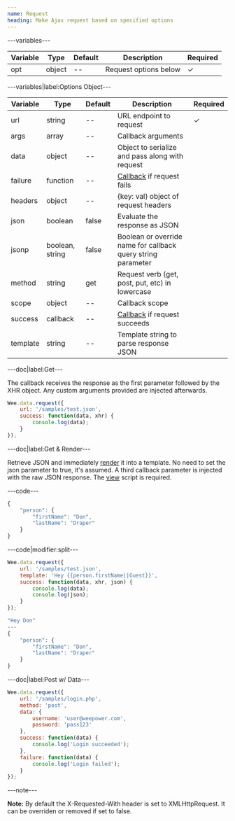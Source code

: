 ```yaml
---
name: Request
heading: Make Ajax request based on specified options
---
```


---variables---

| Variable | Type | Default | Description | Required |
| -- | -- | -- | -- | -- |
| opt | object | -- | Request options below | ✓ |

---variables|label:Options Object---

| Variable | Type | Default | Description | Required |
| -- | -- | -- | -- | -- |
| url | string | -- | URL endpoint to request | ✓ |
| args | array | -- | Callback arguments ||
| data | object | -- | Object to serialize and pass along with request ||
| failure | function | -- | [Callback](/script/#functions) if request fails ||
| headers | object | -- | {key: val} object of request headers ||
| json | boolean | false | Evaluate the response as JSON ||
| jsonp | boolean, string | false | Boolean or override name for callback query string parameter ||
| method | string | get | Request verb (get, post, put, etc) in lowercase ||
| scope | object | -- | Callback scope ||
| success | callback | -- | [Callback](/script/#functions) if request succeeds ||
| template | string | -- | Template string to parse response JSON ||

---doc|label:Get---

The callback receives the response as the first parameter followed by the XHR object. Any custom arguments provided are injected afterwards.

```javascript
Wee.data.request({
	url: '/samples/test.json',
	success: function(data, xhr) {
		console.log(data);
	}
});
```

---doc|label:Get & Render---

Retrieve JSON and immediately [render](/script/view/#render) it into a template. No need to set the json parameter to true, it's assumed. A third callback parameter is injected with the raw JSON response. The [view](/script/view) script is required.

---code---

```javascript
{
	"person": {
		"firstName": "Don",
		"lastName": "Draper"
	}
}
```

---code|modifier:split---

```javascript
Wee.data.request({
	url: '/samples/test.json',
	template: 'Hey {{person.firstName||Guest}}',
	success: function(data, xhr, json) {
		console.log(data);
		console.log(json);
	}
});
```

```javascript
"Hey Don"
---
{
	"person": {
		"firstName": "Don",
		"lastName": "Draper"
	}
}
```

---doc|label:Post w/ Data---

```javascript
Wee.data.request({
	url: '/samples/login.php',
	method: 'post',
	data: {
		username: 'user@weepower.com',
		password: 'pass123'
	},
	success: function(data) {
		console.log('Login succeeded');
	},
	failure: function(data) {
    	console.log('Login failed');
    }
});
```

---note---

**Note:** By default the X-Requested-With header is set to XMLHttpRequest. It can be overriden or removed if set to false.